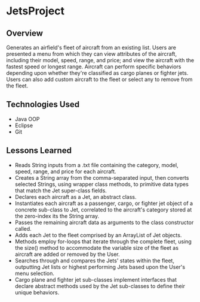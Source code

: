 # JetsProject

## Overview
Generates an airfield's fleet of aircraft from an existing list. Users are presented a menu 
from which they can  view attributes of the aircraft, including their model, speed, range, and price; 
and view the aircraft with the fastest speed or longest range. Aircraft can perform 
specific behaviors depending upon whether they're classified as cargo planes or fighter jets. 
Users can also add custom aircraft to the fleet or select any to remove from the fleet. 

## Technologies Used
- Java OOP
- Eclipse
- Git

## Lessons Learned
- Reads String inputs from a .txt file containing the category, model, speed, range, and price for 
each aircraft.   
- Creates a String array from the comma-separated input, then converts selected Strings, 
using wrapper class methods, to primitive data types that match the Jet super-class fields. 
- Declares each aircraft as a Jet, an abstract class. 
- Instantiates each aircraft as a passenger, cargo, or fighter jet object of a 
concrete sub-class to Jet, correlated to the aircraft's category stored at 
the zero-index its the String array.
- Passes the remaining aircraft data as arguments to the class constructor called. 
- Adds each Jet to the fleet comprised by an ArrayList of Jet objects.
- Methods employ for-loops that iterate through the complete fleet, using the size() method
to accommodate the variable size of the fleet as aircraft are added or removed by the User.
- Searches through and compares the Jets' states within the fleet, outputting Jet lists or 
highest performing Jets based upon the User's menu selection.
- Cargo plane and fighter jet sub-classes implement interfaces that declare abstract methods
used by the Jet sub-classes to define their unique behaviors.
